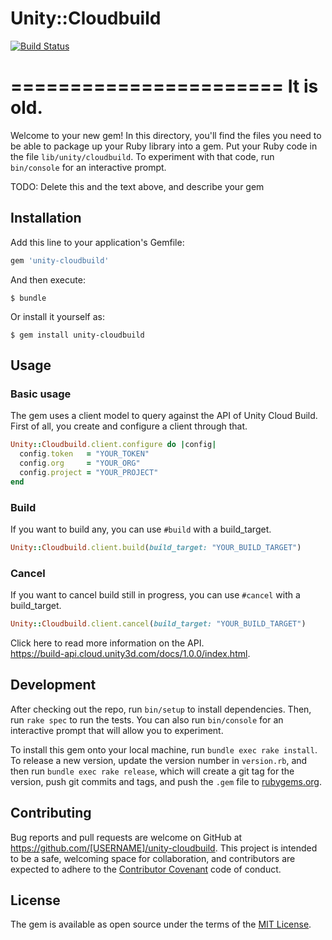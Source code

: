 # Unity::Cloudbuild

[![Build Status](https://travis-ci.org/shibukk/unity-cloudbuild-ruby.svg?branch=master)](https://travis-ci.org/shibukk/unity-cloudbuild-ruby)

=======================
It is old.
=======================

Welcome to your new gem! In this directory, you'll find the files you need to be able to package up your Ruby library into a gem. Put your Ruby code in the file `lib/unity/cloudbuild`. To experiment with that code, run `bin/console` for an interactive prompt.

TODO: Delete this and the text above, and describe your gem

## Installation

Add this line to your application's Gemfile:

```ruby
gem 'unity-cloudbuild'
```

And then execute:

    $ bundle

Or install it yourself as:

    $ gem install unity-cloudbuild

## Usage

### Basic usage

The gem uses a client model to query against the API of Unity Cloud Build.
First of all, you create and configure a client through that.

```ruby
Unity::Cloudbuild.client.configure do |config|
  config.token   = "YOUR_TOKEN"
  config.org     = "YOUR_ORG"
  config.project = "YOUR_PROJECT"
end
```

### Build

If you want to build any, you can use `#build` with a build_target.

```ruby
Unity::Cloudbuild.client.build(build_target: "YOUR_BUILD_TARGET")
```

### Cancel

If you want to cancel build still in progress, you can use `#cancel` with a build_target.

```ruby
Unity::Cloudbuild.client.cancel(build_target: "YOUR_BUILD_TARGET")
```

Click here to read more information on the API.  
https://build-api.cloud.unity3d.com/docs/1.0.0/index.html.

## Development

After checking out the repo, run `bin/setup` to install dependencies. Then, run `rake spec` to run the tests. You can also run `bin/console` for an interactive prompt that will allow you to experiment.

To install this gem onto your local machine, run `bundle exec rake install`. To release a new version, update the version number in `version.rb`, and then run `bundle exec rake release`, which will create a git tag for the version, push git commits and tags, and push the `.gem` file to [rubygems.org](https://rubygems.org).

## Contributing

Bug reports and pull requests are welcome on GitHub at https://github.com/[USERNAME]/unity-cloudbuild. This project is intended to be a safe, welcoming space for collaboration, and contributors are expected to adhere to the [Contributor Covenant](contributor-covenant.org) code of conduct.


## License

The gem is available as open source under the terms of the [MIT License](http://opensource.org/licenses/MIT).

